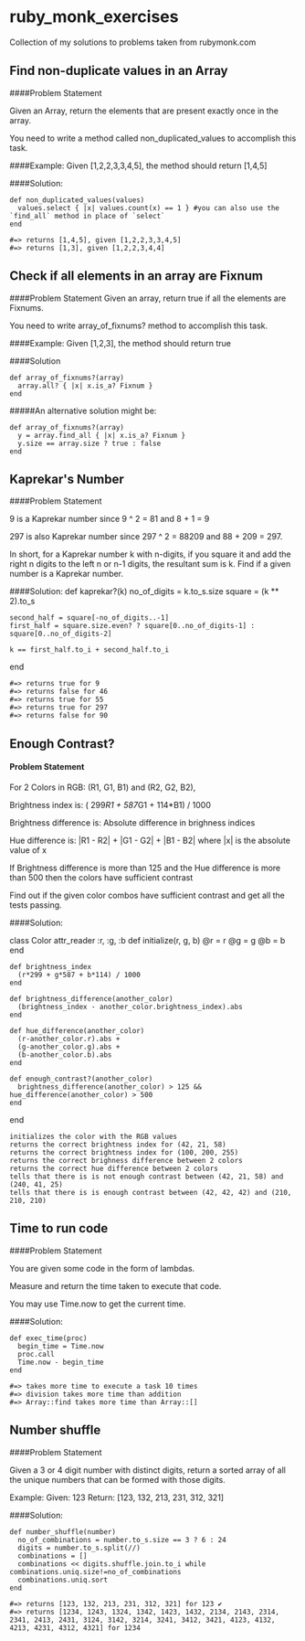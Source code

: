 # ruby_monk_exercises
Collection of my solutions to problems taken from rubymonk.com

Find non-duplicate values in an Array
------------------------------------------------------------
####Problem Statement

Given an Array, return the elements that are present exactly once in the array.

You need to write a method called non_duplicated_values to accomplish this task.

####Example: 
Given [1,2,2,3,3,4,5], the method should return [1,4,5]

####Solution:
  
    def non_duplicated_values(values)
      values.select { |x| values.count(x) == 1 } #you can also use the `find_all` method in place of `select`
    end
    
    #=> returns [1,4,5], given [1,2,2,3,3,4,5]
    #=> returns [1,3], given [1,2,2,3,4,4]

Check if all elements in an array are Fixnum
-----------------------------------------------------------------
####Problem Statement
Given an array, return true if all the elements are Fixnums.

You need to write array_of_fixnums? method to accomplish this task.

####Example:
Given [1,2,3], the method should return true

####Solution

    def array_of_fixnums?(array)
      array.all? { |x| x.is_a? Fixnum }
    end

#####An alternative solution might be:
  
    def array_of_fixnums?(array)
      y = array.find_all { |x| x.is_a? Fixnum }
      y.size == array.size ? true : false
    end
  
Kaprekar's Number
------------------------
####Problem Statement

9 is a Kaprekar number since 
9 ^ 2 = 81 and 8 + 1 = 9

297 is also Kaprekar number since 
297 ^ 2 = 88209 and 88 + 209 = 297.

In short, for a Kaprekar number k with n-digits, if you square it and add the right n digits to the left n or n-1 digits, the resultant sum is k. 
Find if a given number is a Kaprekar number.

####Solution:
  def kaprekar?(k)
    no_of_digits = k.to_s.size
    square = (k ** 2).to_s
    
    second_half = square[-no_of_digits..-1]
    first_half = square.size.even? ? square[0..no_of_digits-1] : square[0..no_of_digits-2]
    
    k == first_half.to_i + second_half.to_i
  end
  
    #=> returns true for 9
    #=> returns false for 46
    #=> returns true for 55
    #=> returns true for 297
    #=> returns false for 90
  
Enough Contrast?
-------------
####  Problem Statement
For 2 Colors in RGB: 
(R1, G1, B1) and (R2, G2, B2),

Brightness index is: 
( 299*R1 + 587*G1 + 114*B1) / 1000 

Brightness difference is: 
Absolute difference in brighness indices 

Hue difference is: 
|R1 - R2| + |G1 - G2| + |B1 - B2|
where |x| is the absolute value of x

If Brightness difference is more than 125 and the Hue difference is more than 500 then the colors have sufficient contrast

Find out if the given color combos have sufficient contrast and get all the tests passing.

####Solution:

  class Color
    attr_reader :r, :g, :b
    def initialize(r, g, b)
      @r = r
      @g = g
      @b = b
    end
  
    def brightness_index
      (r*299 + g*587 + b*114) / 1000
    end
  
    def brightness_difference(another_color)
      (brightness_index - another_color.brightness_index).abs
    end
  
    def hue_difference(another_color)
      (r-another_color.r).abs +
      (g-another_color.g).abs +
      (b-another_color.b).abs
    end

    def enough_contrast?(another_color)
      brightness_difference(another_color) > 125 && hue_difference(another_color) > 500
    end
  end
  
    initializes the color with the RGB values 
    returns the correct brightness index for (42, 21, 58) 
    returns the correct brightness index for (100, 200, 255) 
    returns the correct brighness difference between 2 colors 
    returns the correct hue difference between 2 colors 
    tells that there is is not enough contrast between (42, 21, 58) and (240, 41, 25) 
    tells that there is is enough contrast between (42, 42, 42) and (210, 210, 210)
  
Time to run code
------------------
####Problem Statement

You are given some code in the form of lambdas. 

Measure and return the time taken to execute that code. 

You may use Time.now to get the current time.

####Solution:

    def exec_time(proc)
      begin_time = Time.now
      proc.call
      Time.now - begin_time
    end
    
    #=> takes more time to execute a task 10 times 
    #=> division takes more time than addition 
    #=> Array::find takes more time than Array::[] 
  
Number shuffle
----------
####Problem Statement

Given a 3 or 4 digit number with distinct digits, return a sorted array of all the unique numbers that can be formed with those digits.

Example: 
Given: 123 
Return: [123, 132, 213, 231, 312, 321]

####Solution:

    def number_shuffle(number)
      no_of_combinations = number.to_s.size == 3 ? 6 : 24
      digits = number.to_s.split(//)
      combinations = []
      combinations << digits.shuffle.join.to_i while combinations.uniq.size!=no_of_combinations
      combinations.uniq.sort
    end
    
    #=> returns [123, 132, 213, 231, 312, 321] for 123 ✔
    #=> returns [1234, 1243, 1324, 1342, 1423, 1432, 2134, 2143, 2314, 2341, 2413, 2431, 3124, 3142, 3214, 3241, 3412, 3421, 4123, 4132, 4213, 4231, 4312, 4321] for 1234
